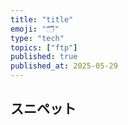```yaml
---
title: "title"
emoji: "🗂"
type: "tech"
topics: ["ftp"]
published: true
published_at: 2025-05-29
---
```


## スニペット

```bash
```
